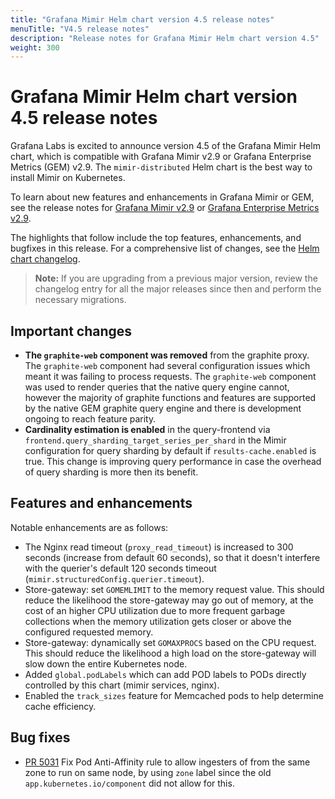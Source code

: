 ```yaml
---
title: "Grafana Mimir Helm chart version 4.5 release notes"
menuTitle: "V4.5 release notes"
description: "Release notes for Grafana Mimir Helm chart version 4.5"
weight: 300
---
```


# Grafana Mimir Helm chart version 4.5 release notes

Grafana Labs is excited to announce version 4.5 of the Grafana Mimir Helm chart, which is compatible with Grafana Mimir v2.9 or Grafana Enterprise Metrics (GEM) v2.9. The `mimir-distributed` Helm chart is the best way to install Mimir on Kubernetes.

To learn about new features and enhancements in Grafana Mimir or GEM, see the release notes for [Grafana Mimir v2.9](/docs/mimir/v2.9.x/release-notes/v2.9/) or [Grafana Enterprise Metrics v2.9](/docs/enterprise-metrics/v2.9.x/release-notes/v2-9/).

The highlights that follow include the top features, enhancements, and bugfixes in this release. For a comprehensive list of changes, see the [Helm chart changelog](https://github.com/grafana/mimir/tree/main/operations/helm/charts/mimir-distributed/CHANGELOG.md).

> **Note:** If you are upgrading from a previous major version, review the changelog entry for all the major releases since then and perform the necessary migrations.

## Important changes

- **The `graphite-web` component was removed** from the graphite proxy. The `graphite-web` component had several configuration issues which meant it was failing to process requests. The `graphite-web` component was used to render queries that the native query engine cannot, however the majority of graphite functions and features are supported by the native GEM graphite query engine and there is development ongoing to reach feature parity.
- **Cardinality estimation is enabled** in the query-frontend via `frontend.query_sharding_target_series_per_shard` in the Mimir configuration for query sharding by default if `results-cache.enabled` is true. This change is improving query performance in case the overhead of query sharding is more then its benefit.

## Features and enhancements

Notable enhancements are as follows:

- The Nginx read timeout (`proxy_read_timeout`) is increased to 300 seconds (increase from default 60 seconds), so that it doesn't interfere with the querier's default 120 seconds timeout (`mimir.structuredConfig.querier.timeout`).
- Store-gateway: set `GOMEMLIMIT` to the memory request value. This should reduce the likelihood the store-gateway may go out of memory, at the cost of an higher CPU utilization due to more frequent garbage collections when the memory utilization gets closer or above the configured requested memory.
- Store-gateway: dynamically set `GOMAXPROCS` based on the CPU request. This should reduce the likelihood a high load on the store-gateway will slow down the entire Kubernetes node.
- Added `global.podLabels` which can add POD labels to PODs directly controlled by this chart (mimir services, nginx).
- Enabled the `track_sizes` feature for Memcached pods to help determine cache efficiency.

## Bug fixes

- [PR 5031](https://github.com/grafana/mimir/pull/5031) Fix Pod Anti-Affinity rule to allow ingesters of from the same zone to run on same node, by using `zone` label since the old `app.kubernetes.io/component` did not allow for this.
